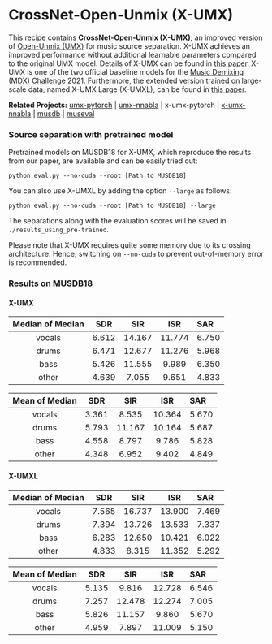 #  CrossNet-Open-Unmix (X-UMX)

This recipe contains __CrossNet-Open-Unmix (X-UMX)__, an improved version of [Open-Unmix (UMX)](https://github.com/sigsep/open-unmix-nnabla) for music source separation. X-UMX achieves an improved performance without additional learnable parameters compared to the original UMX model. Details of X-UMX can be found in [this paper](https://arxiv.org/abs/2010.04228). X-UMX is one of the two official baseline models for the [Music Demixing (MDX) Challenge 2021](https://www.aicrowd.com/challenges/music-demixing-challenge-ismir-2021). Furthermore, the extended version trained on large-scale data, named X-UMX Large (X-UMXL), can be found in [this paper](https://arxiv.org/abs/2305.07855).

__Related Projects:__ [umx-pytorch](https://github.com/sigsep/open-unmix-pytorch) | [umx-nnabla](https://github.com/sigsep/open-unmix-nnabla) | x-umx-pytorch | [x-umx-nnabla](https://github.com/sony/ai-research-code/tree/master/x-umx) | [musdb](https://github.com/sigsep/sigsep-mus-db) | [museval](https://github.com/sigsep/sigsep-mus-eval)

### Source separation with pretrained model
Pretrained models on MUSDB18 for X-UMX, which reproduce the results from our paper, are available and can be easily tried out:
```
python eval.py --no-cuda --root [Path to MUSDB18]
```

You can also use X-UMXL by adding the option `--large` as follows:
```
python eval.py --no-cuda --root [Path to MUSDB18] --large
```
The separations along with the evaluation scores will be saved in `./results_using_pre-trained`.

Please note that X-UMX requires quite some memory due to its crossing architecture. Hence, switching on `--no-cuda` to prevent out-of-memory error is recommended.


### Results on MUSDB18

#### X-UMX
| Median of Median |   SDR   |   SIR  |  ISR   |  SAR  |
|:----------------:|:-------:|:------:|:------:|:------|
|      vocals      |  6.612  | 14.167 | 11.774 | 6.750 |
|      drums       |  6.471  | 12.677 | 11.276 | 5.968 |
|      bass        |  5.426  | 11.555 | 9.989  | 6.350 |
|      other       |  4.639  | 7.055  | 9.651  | 4.833 |

|  Mean of Median  |   SDR   |   SIR  |  ISR   |  SAR  |
|:----------------:|:-------:|:------:|:------:|:------|
|      vocals      |  3.361  | 8.535  | 10.364 | 5.670 |
|      drums       |  5.793  | 11.167 | 10.164 | 5.687 |
|      bass        |  4.558  | 8.797  | 9.786  | 5.828 |
|      other       |  4.348  | 6.952  | 9.402  | 4.849 |

#### X-UMXL
| Median of Median |   SDR   |   SIR  |  ISR   |  SAR  |
|:----------------:|:-------:|:------:|:------:|:------|
|      vocals      |  7.565  | 16.737 | 13.900 | 7.469 |
|      drums       |  7.394  | 13.726 | 13.533 | 7.337 |
|      bass        |  6.283  | 12.650 | 10.421 | 6.022 |
|      other       |  4.833  | 8.315  | 11.352 | 5.292 |

|  Mean of Median  |   SDR   |   SIR  |  ISR   |  SAR  |
|:----------------:|:-------:|:------:|:------:|:------|
|      vocals      |  5.135  | 9.816  | 12.728 | 6.546 |
|      drums       |  7.257  | 12.478 | 12.274 | 7.005 |
|      bass        |  5.826  | 11.157 | 9.860  | 5.670 |
|      other       |  4.959  | 7.897  | 11.009 | 5.150 |
